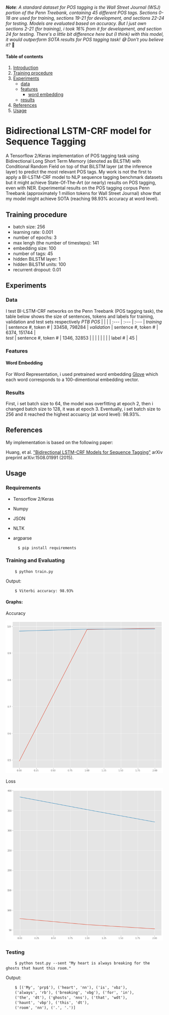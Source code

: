 ***Note***: *A standard dataset for POS tagging is the Wall Street Journal (WSJ) portion of the Penn Treebank, containing 45 different POS tags. Sections 0-18 are used for training, sections 19-21 for development, and sections 22-24 for testing. Models are evaluated based on accuracy. But I just own sections 2-21 (for training), i took 16% from it for development, and section 24 for testing. There's a little bit difference here but (I think) with this model, it would outperform SOTA results for POS tagging task! 😅 Don't you believe it?* 🤧

#### Table of contents
1. [Introduction](#introduction)
2. [Training procedure](#training)
3. [Experiments](#experiments)
    - [data](#data)
    - [features](#features)
        - [word embedding](#word)
    - [results](#results)
4. [References](#reference)
5. [Usage](#usage)

# <a name="introduction"></a> Bidirectional LSTM-CRF model for Sequence Tagging
A Tensorflow 2/Keras implementation of POS tagging task using Bidirectional Long Short Term Memory (denoted as BiLSTM) with Conditional Random Field on top of that BiLSTM layer (at the inference layer) to predict the most relevant POS tags. My work is not the first to apply a BI-LSTM-CRF model to NLP sequence tagging benchmark datasets but it might achieve State-Of-The-Art (or nearly) results on POS tagging, even with NER. Experimental results on the POS tagging corpus Penn Treebank (approximately 1 million tokens for Wall Street Journal) show that my model might achieve SOTA (reaching 98.93% accuracy at word level).
## <a name="training"></a> Training procedure
- batch size: 256
- learning rate: 0.001
- number of epochs: 3
- max lengh (the number of timesteps): 141
- embedding size: 100
- number of tags: 45
- hidden BiLSTM layer: 1
- hidden BiLSTM units: 100
- recurrent dropout: 0.01
## <a name="experiments"></a> Experiments
### <a name="data"></a> Data
I test BI-LSTM-CRF networks on the Penn Treebank (POS tagging task), the table below shows the size of sentences, tokens and labels for training, validation and test sets respectively
 *PTB POS* | |  | 
 | :--- | :--- | :--- | 
 *training* | sentence #, token # | 33458, 798284 | 
 *validation* | sentence #, token # | 6374, 151744 |  
 *test* | sentence #, token # | 1346, 32853 |
  | | | | | 
   |  | label #  | 45 |
### <a name="features"></a> Features
#### <a name="word"></a> Word Embedding
For Word Representation, i used pretrained word embedding [Glove](https://nlp.stanford.edu/projects/glove/) which each word corresponds to a 100-dimentional embedding vector.
### <a name="results"></a> Results

First, i set batch size to 64, the model was overfitting at epoch 2, then i changed batch size to 128, it was at epoch 3. Eventually, i set batch size to 256 and it reached the highest accuarcy (at word level): 98.93%.

## <a name = "reference"></a> References

My implementation is based on the following paper: 

Huang, et al. ["Bidirectional LSTM-CRF Models for Sequence Tagging"](https://arxiv.org/abs/1508.01991) arXiv preprint arXiv:1508.01991 (2015).

## Usage
### <a name="usage"></a> Requirements

- Tensorflow 2/Keras
- Numpy
- JSON
- NLTK
- argparse

        $ pip install requirements
        
### Training and Evaluating

        $ python train.py
Output:

        $ Viterbi accuracy: 98.93%
        
#### Graphs:

Accuracy

<img src="images/accuracy.png" width="500px" height="auto">

Loss

<img src="images/loss.png" width="500px" height="auto">

### Testing
        $ python test.py --sent "My heart is always breaking for the ghosts that haunt this room."
Output:

        $ [('My', 'prp$'), ('heart', 'nn'), ('is', 'vbz'), 
        ('always', 'rb'), ('breaking', 'vbg'), ('for', 'in'), 
        ('the', 'dt'), ('ghosts', 'nns'), ('that', 'wdt'), 
        ('haunt', 'vbp'), ('this', 'dt'), 
        ('room', 'nn'), ('.', '.')]
